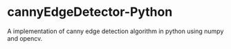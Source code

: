 # cannyEdgeDetector-Python
A implementation of canny edge detection algorithm in python using numpy and opencv.
